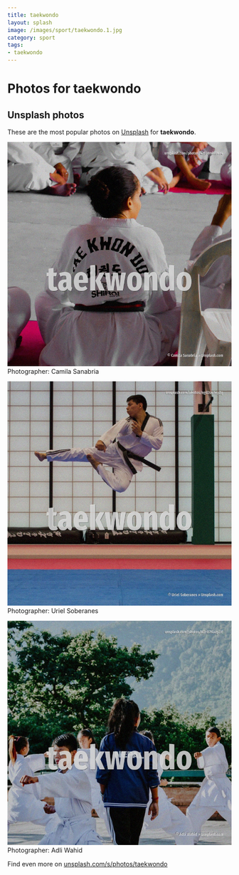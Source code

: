 ```yaml
---
title: taekwondo
layout: splash
image: /images/sport/taekwondo.1.jpg
category: sport
tags:
- taekwondo
---
```

# Photos for taekwondo
 
## Unsplash photos
These are the most popular photos on [Unsplash](https://unsplash.com) for **taekwondo**.
 
![taekwondo](/images/sport/taekwondo.1.jpg)
Photographer:  Camila Sanabria
 
![taekwondo](/images/sport/taekwondo.2.jpg)
Photographer:  Uriel Soberanes
 
![taekwondo](/images/sport/taekwondo.3.jpg)
Photographer:  Adli Wahid
 
Find even more on [unsplash.com/s/photos/taekwondo](https://unsplash.com/s/photos/taekwondo)
 
